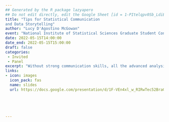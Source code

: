 ```yaml
---
## Generated by the R package lazyapero
## Do not edit directly, edit the Google Sheet [id = 1-PItelqpv0Sb_LdiEDqb8O3D_Roii5nVTL07IRVbRtA]
title: "Tips for Statistical Communication 
and Data Storytelling"
author: "Lucy D'Agostino McGowan"
event: "National Institute of Statistical Sciences Graduate Student Conference"
date: 2022-05-15T14:00:00
date_end: 2022-05-15T15:00:00
draft: false
categories:
 - Invited
 - Panel
excerpt: "Without strong communication skills, all the advanced analysis we have performed might be overrun. At this event, our expert panelists will share tips and advice on how to clearly and effectively communicate statistics, particularly in social media, and answer questions from the audience."
links:
- icon: images
  icon_pack: fas
  name: slides
  url: https://docs.google.com/presentation/d/1F-VEn4xl_w_RIRwTec52BraGfhL86ehgfOGt-gF0X3I/edit#slide=id.g12a477a5a99_0_0





---
```

